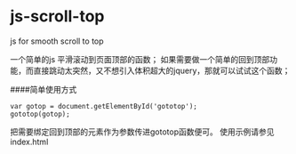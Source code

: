 # js-scroll-top
js for smooth scroll to top

一个简单的js 平滑滚动到页面顶部的函数；
如果需要做一个简单的回到顶部功能，而直接跳动太突然，又不想引入体积超大的jquery，那就可以试试这个函数；

####简单使用方式
```
var gotop = document.getElementById('gototop');
gototop(gotop);
```
把需要绑定回到顶部的元素作为参数传进gototop函数便可。
使用示例请参见index.html

